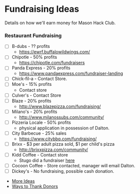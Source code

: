 # Fundraising Ideas

Details on how we'll earn money for Mason Hack Club.

### Restaurant Fundraising
- [ ] B-dubs - ?? profits
  - https://ewrf.buffalowildwings.com/
- [ ] Chipotle - 50% profits
  - https://chipotle.com/fundraisers
- [ ] Panda Express - 20% profits
  - https://www.pandaexpress.com/fundraiser-landing
- [ ] Chick-fil-a - Contact Store.
- [ ] Moe's - 15% profits
  - Contact store
- [ ] Culver's - Contact Store
- [ ] Blaze - 20% profits
  - http://www.blazepizza.com/fundraising/
- [ ] Milano's - 20% profits
  - http://www.milanossubs.com/community/
- [ ] Pizzeria Locale - 50% profits
  - physical application in possession of Dalton.
- [ ] City Barbecue - 25% sales
  - https://www.citybbq.com/fundraising/
- [ ] Brixx - $3 per adult pizza sold, $1 per child's pizza
  -  http://brixxpizza.com/community/
- [ ] Kidd Coffee - Contact store
  - Stugo did a fundraiser [here](https://twitter.com/MHSStuGo/status/811537648972156932)
- [ ] Cocoon Coffee - Store contacted, manager will email Dalton.
- [ ] Dickey's - No fundraising, possible cash donation.

- [More Ideas](https://www.scholasticatravel.com/2012/08/06/20-chain-restaurants-with-fundraising-opportunities-for-school-trips/)
- [Ways to Thank Donors](https://www.classy.org/blog/15-creative-ways-to-thank-donors/)
